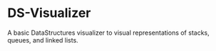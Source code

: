 # DS-Visualizer
A basic DataStructures visualizer to visual representations of stacks, queues, and linked lists.
